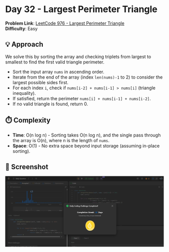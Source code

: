 # Day 32 - Largest Perimeter Triangle

**Problem Link**: [LeetCode 976 - Largest Perimeter Triangle](https://leetcode.com/problems/largest-perimeter-triangle/)  
**Difficulty**: Easy

## 💡 Approach

We solve this by sorting the array and checking triplets from largest to smallest to find the first valid triangle perimeter.

- Sort the input array `nums` in ascending order.
- Iterate from the end of the array (index `len(nums)-1` to 2) to consider the largest possible sides first.
- For each index `i`, check if `nums[i-2] + nums[i-1] > nums[i]` (triangle inequality).
- If satisfied, return the perimeter `nums[i] + nums[i-1] + nums[i-2]`.
- If no valid triangle is found, return 0.

## ⏱️ Complexity

- **Time**: O(n log n) - Sorting takes O(n log n), and the single pass through the array is O(n), where n is the length of `nums`.
- **Space**: O(1) - No extra space beyond input storage (assuming in-place sorting).

## 📸 Screenshot
![Solution Screenshot](screenshot.png)